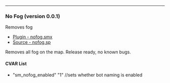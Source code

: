 ---
### No Fog (version 0.0.1)
Removes fog

 * [Plugin - nofog.smx](plugins/nofog.smx?raw=true)
 * [Source - nofog.sp](https://raw.githubusercontent.com/jaredballou/insurgency-sourcemod/master/scripting/nofog.sp)

Removes all fog on the map. Release ready, no known bugs.

#### CVAR List
 * "sm_nofog_enabled" "1" //sets whether bot naming is enabled

